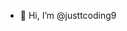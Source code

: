 - 👋 Hi, I’m @justtcoding9
<!---
justtcoding9/justtcoding9 is a ✨ special ✨ repository because its `README.md` (this file) appears on your GitHub profile.
You can click the Preview link to take a look at your changes.
--->
